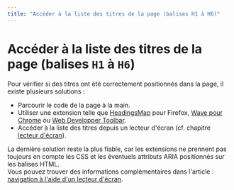 ```yaml
---
title: "Accéder à la liste des titres de la page (balises H1 à H6)"
---
```


# Accéder à la liste des titres de la page (balises `H1` à `H6`)

Pour vérifier si des titres ont été correctement positionnés dans la page, il existe plusieurs solutions&nbsp;:
- Parcourir le code de la page à la main.
- Utiliser une extension telle que [<span lang="en">HeadingsMap</span>](https://addons.mozilla.org/fr/firefox/addon/headingsmap/) pour Firefox, [<span lang="en">Wave</span> pour Chrome](http://wave.webaim.org/extension/) ou [<span lang="en">Web Developper Toolbar</span>](http://chrispederick.com/work/web-developer/).
- Accéder à la liste des titres depuis un lecteur d'écran (cf. chapitre [lecteur d'écran](../navigation-lecteur-ecran/)).

La dernière solution reste la plus fiable, car les extensions ne prennent pas toujours en compte les <abbr>CSS</abbr> et les éventuels attributs <abbr>ARIA</abbr> positionnés sur les balises <abbr>HTML</abbr>.  
Vous pouvez trouver des informations complémentaires dans l'article : [navigation à l'aide d'un lecteur d'écran](../navigation-lecteur-ecran/).
